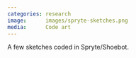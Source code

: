 ```yaml
---
categories: research
image:      images/spryte-sketches.png
media:      Code art
---
```

A few sketches coded in Spryte/Shoebot.
